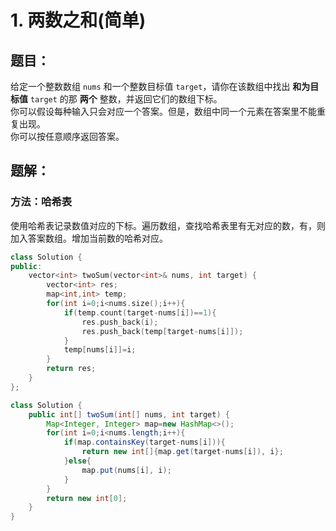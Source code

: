 # 1. 两数之和(简单)
## 题目：
给定一个整数数组 `nums` 和一个整数目标值 `target`，请你在该数组中找出 **和为目标值** `target`  的那 **两个** 整数，并返回它们的数组下标。\
你可以假设每种输入只会对应一个答案。但是，数组中同一个元素在答案里不能重复出现。\
你可以按任意顺序返回答案。
## 题解：
### 方法：哈希表
使用哈希表记录数值对应的下标。遍历数组，查找哈希表里有无对应的数，有，则加入答案数组。增加当前数的哈希对应。
```c++
class Solution {
public:
    vector<int> twoSum(vector<int>& nums, int target) {
        vector<int> res;
        map<int,int> temp;
        for(int i=0;i<nums.size();i++){
            if(temp.count(target-nums[i])==1){
                res.push_back(i);
                res.push_back(temp[target-nums[i]]);
            }
            temp[nums[i]]=i;
        }
        return res;
    }
};
```
```java
class Solution {
    public int[] twoSum(int[] nums, int target) {
        Map<Integer, Integer> map=new HashMap<>();
        for(int i=0;i<nums.length;i++){
            if(map.containsKey(target-nums[i])){
                return new int[]{map.get(target-nums[i]), i};
            }else{
                map.put(nums[i], i);
            }
        }
        return new int[0];
    }
}
```